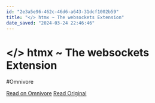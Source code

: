```yaml
---
id: "2e3a5e96-462c-46d6-a643-31dcf1002b59"
title: "</> htmx ~ The websockets Extension"
date_saved: "2024-03-24 22:46:46"
---
```


# </> htmx ~ The websockets Extension
#Omnivore

[Read on Omnivore](https://omnivore.app/me/htmx-the-websockets-extension-18e72a517c1)
[Read Original](https://htmx.org/extensions/web-sockets/)

